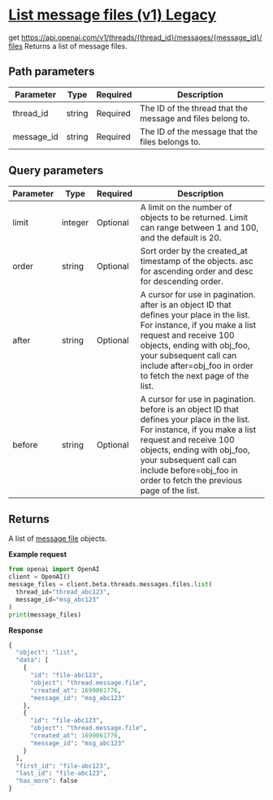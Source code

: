 # [List message files (v1) Legacy](/docs/api-reference/messages-v1/listMessageFiles)
get https://api.openai.com/v1/threads/{thread_id}/messages/{message_id}/files 
Returns a list of message files. 
## Path parameters 
| Parameter | Type   | Required | Description|
| --- | --- | --- | --- |
| thread_id | string | Required | The ID of the thread that the message and files belong to.| 
| message_id | string | Required | The ID of the message that the files belongs to.| 
## Query parameters 
| Parameter | Type   | Required | Description|
| --- | --- | --- | --- |
| limit | integer | Optional | A limit on the number of objects to be returned. Limit can                   range between 1 and 100, and the default is 20.| 
| order | string | Optional | Sort order by the created_at timestamp of the                   objects. asc for ascending order and                   desc for descending order.| 
| after | string | Optional | A cursor for use in pagination. after is an                   object ID that defines your place in the list. For instance,                   if you make a list request and receive 100 objects, ending                   with obj_foo, your subsequent call can include after=obj_foo                   in order to fetch the next page of the list.| 
| before | string | Optional | A cursor for use in pagination. before is an                   object ID that defines your place in the list. For instance,                   if you make a list request and receive 100 objects, ending                   with obj_foo, your subsequent call can include before=obj_foo                   in order to fetch the previous page of the list.| 
## Returns 
A list of
                [message file](/docs/api-reference/messages-v1/file-object)
                objects. 

**Example request**
```python
from openai import OpenAI
client = OpenAI()
message_files = client.beta.threads.messages.files.list(
  thread_id="thread_abc123",
  message_id="msg_abc123"
)
print(message_files)
```

**Response**
```python
{
  "object": "list",
  "data": [
    {
      "id": "file-abc123",
      "object": "thread.message.file",
      "created_at": 1699061776,
      "message_id": "msg_abc123"
    },
    {
      "id": "file-abc123",
      "object": "thread.message.file",
      "created_at": 1699061776,
      "message_id": "msg_abc123"
    }
  ],
  "first_id": "file-abc123",
  "last_id": "file-abc123",
  "has_more": false
}
```
